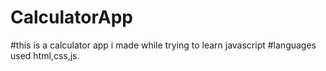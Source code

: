# CalculatorApp
#this is a calculator app i made while trying to learn javascript
#languages  used html,css,js.
